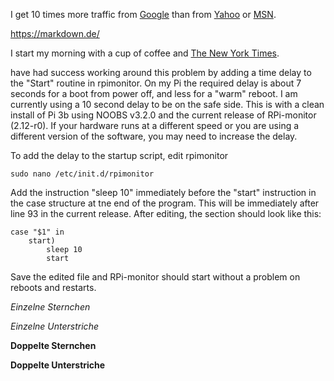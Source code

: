 I get 10 times more traffic from [Google][1] than from
[Yahoo][2] or [MSN][3].

[1]: http://google.com/        "Google"
[2]: http://search.yahoo.com/  "Yahoo Search"
[3]: http://search.msn.com/    "MSN Search"


<https://markdown.de/>

I start my morning with a cup of coffee and
[The New York Times][NY Times].

[ny times]: http://www.nytimes.com/

have had success working around this problem by adding a time delay to the "Start" routine in rpimonitor. On my Pi the required delay is about 7 seconds for a boot from power off, and less for a "warm" reboot. I am currently using a 10 second delay to be on the safe side. This is with a clean install of Pi 3b using NOOBS v3.2.0 and the current release of RPi-monitor (2.12-r0). If your hardware runs at a different speed or you are using a different version of the software, you may need to increase the delay.

To add the delay to the startup script, edit rpimonitor

    sudo nano /etc/init.d/rpimonitor

Add the instruction "sleep 10" immediately before the "start" instruction in the case structure at tne end of the program. This will be immediately after line 93 in the current release. After editing, the section should look like this:

    case "$1" in
        start)
            sleep 10
            start
            
Save the edited file and RPi-monitor should start without a problem on reboots and restarts.

*Einzelne Sternchen*

_Einzelne Unterstriche_

**Doppelte Sternchen**

__Doppelte Unterstriche__


